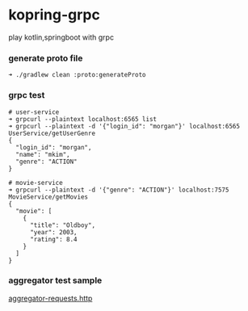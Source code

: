 # kopring-grpc
play kotlin,springboot with grpc

### generate proto file
```
➜ ./gradlew clean :proto:generateProto
```

### grpc test
```
# user-service
➜ grpcurl --plaintext localhost:6565 list
➜ grpcurl --plaintext -d '{"login_id": "morgan"}' localhost:6565 UserService/getUserGenre
{
  "login_id": "morgan",
  "name": "mkim",
  "genre": "ACTION"
}

# movie-service
➜ grpcurl --plaintext -d '{"genre": "ACTION"}' localhost:7575 MovieService/getMovies
{
  "movie": [
    {
      "title": "Oldboy",
      "year": 2003,
      "rating": 8.4
    }
  ]
}
```
### aggregator test sample
[aggregator-requests.http](./aggregator-service/src/main/resources/aggregator-requests.http)
